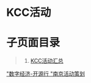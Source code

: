 # KCC活动

# 子页面目录

> 1.  [KCC活动汇总][1]

["数字经济-开源行 "南京活动策划][2]

[1]: https://kaiyuanshe.feishu.cn/wiki/O4uQwtsb2icFExkHU6vcAjuunEb
[2]: https://ozyuk6wq13.feishu.cn/docx/OFwodc2teoz23Vx8G7yczMjznbe